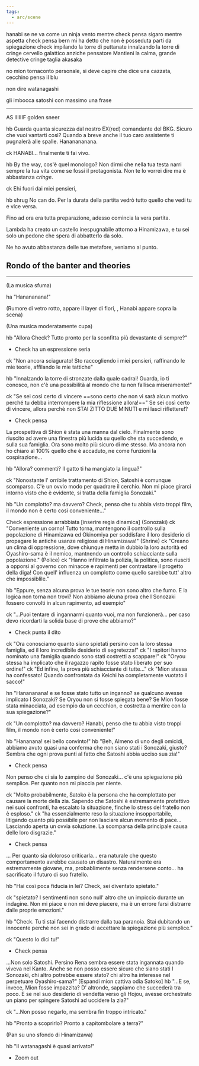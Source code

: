 ```yaml
---
tags:
  - arc/scene
---
```

hanabi se ne va come un ninja
vento mentre check pensa
sigaro mentre aspetta
check pensa bern mi ha detto che non è posseduta
parti da spiegazione check
impilando la torre di puttanate
innalzando la torre di cringe
cervello galattico anziche pensatore
Mantieni la calma, grande detective cringe
taglia akasaka

no mion tornaconto personale, si deve capire che dice una cazzata, cecchino
pensa il blu

non dire watanagashi

gli imbocca satoshi con massimo una frase

---

AS IIIIIIF
golden sneer

hb
Guarda quanta sicurezza dal nostro EX(red) comandante del BKG.
Sicuro che vuoi vantarti così? Quando a breve anche il tuo caro assistente ti pugnalerà alle spalle. Hananananana.



ck
HANABI... finalmente ti fai vivo.

hb
By the way, cos'è quel monologo? Non dirmi che nella tua testa narri sempre la tua vita come se fossi il protagonista. Non te lo vorrei dire ma è abbastanza *cringe*.

ck 
Ehi fuori dai miei pensieri, 

hb shrug
No can do. Per la durata della partita vedrò tutto quello che vedi tu e vice versa.

Fino ad ora era tutta preparazione, adesso comincia la vera partita.

Lambda ha creato un castello inespugnabile attorno a Hinamizawa, e tu sei solo un pedone che spera di abbatterlo da solo.

Ne ho avuto abbastanza delle tue metafore, veniamo al punto.


## Rondo of the banter and theories
---


(La musica sfuma)

ha "Hanananana!"

(Rumore di vetro rotto, appare il layer di fiori, , Hanabi appare sopra la scena)

(Una musica moderatamente cupa)

hb "Allora Check? Tutto pronto per la sconfitta più devastante di sempre?"

- Check ha un espressione seria

ck "Non ancora sciagurato! Sto raccogliendo i miei pensieri, raffinando le mie teorie, affilando le mie tattiche"

hb "Innalzando la torre di stronzate dalla quale cadrai! Guarda, io ti conosco, non c'è una possibilità al mondo che tu non fallisca miseramente!"

ck "Se sei così certo di vincere ==sono certo che non vi sarà alcun motivo perché tu debba interrompere la mia riflessione allora!=="
Se sei così certo di vincere, allora perchè non STAI ZITTO DUE MINUTI e mi lasci riflettere!?

- Check pensa


La prospettiva di Shion è stata una manna dal cielo. Finalmente sono riuscito ad avere una finestra più lucida su quello che sta succedendo, e sulla sua famiglia.
Ora sono molto più sicuro di me stesso. Ma ancora non ho chiaro al 100% quello che è accaduto, ne come funzioni la cospirazione...

hb "Allora? commenti? Il gatto ti ha mangiato la lingua?"

ck "Nonostante l' orribile trattamento di Shion, Satoshi è comunque scomparso. C'è un ovvio modo per quadrare il cerchio. Non mi piace girarci intorno visto che è evidente, si tratta della famiglia Sonozaki."

hb "Un complotto? ma davvero? Check, penso che tu abbia visto troppi film, il mondo non è certo così conveniente..."

Check espressione arrabbiata
[inserire regia dinamica]
(Sonozaki)
ck "Conveniente un corno! Tutto torna, mantengono il controllo sulla popolazione di Hinamizawa ed Okinomiya per soddisfare il loro desiderio di propagare le antiche usanze religiose di Hinamizawa!"
(Shrine)
ck "Creano un clima di oppressione, dove chiunque metta in dubbio la loro autorità ed Oyashiro-sama è il nemico, mantnendo un controllo schiacciante sulla popolazione."
(Police)
ck "Hanno infiltrato la polizia, la politica, sono riusciti a opporsi al governo con minacce e rapimenti per contrastare il progetto della diga! Con quell' influenza un complotto come quello sarebbe tutt' altro che impossiblile."

hb "Eppure, senza alcuna prova le tue teorie non sono altro che fumo. E la logica non torna non trovi? Non abbiamo alcuna prova che I Sonozaki fossero convolti in alcun rapimento, ad esempio"

ck "...Puoi tentare di ingannarmi quanto vuoi, ma non funzionerà... per caso devo ricordarti la solida base di prove che abbiamo?"

- Check punta il dito

ck "Ora conosciamo quanto siano spietati persino con la loro stessa famiglia, ed il loro incredibile desiderio di segretezza!"
ck "I rapitori hanno nominato una famiglia quando sono stati costretti a scappare!"
ck "Oryou stessa ha implicato che il ragazzo rapito fosse stato liberato per suo ordine!"
ck "Ed infine, la prova più schiacciante di tutte..."
ck "Mion stessa ha confessato! Quando confrontata da Keichi ha completamente vuotato il sacco!"

hn "Hanananana! e se fosse stato tutto un inganno? se qualcuno avesse implicato I Sonozaki? Se Oryou non si fosse spiegata bene? Se Mion fosse stata minacciata, ad esempio da un cecchion, e costretta a mentire con la sua spiegazione?"

ck "Un complotto? ma davvero? Hanabi, penso che tu abbia visto troppi film, il mondo non è certo così conveniente!"

hb "Hananana! sei bello convinto!"
hb "Beh, Almeno di uno degli omicidi, abbiamo avuto quasi una conferma che non siano stati i Sonozaki, giusto? Sembra che ogni prova punti al fatto che Satoshi abbia ucciso sua zia!"

- Check pensa

Non penso che ci sia lo zampino dei Sonozaki... c'è una spiegazione più semplice. Per quanto non mi piaccia per niente.

ck "Molto probabilmente, Satoko è la persona che ha complottato per causare la morte della zia. Sapendo che Satoshi è estremamente protettivo nei suoi confronti, ha escalato la situazione, finche lo stress del fratello non è esploso."
ck "ha essenzialmente reso la situazione insopportabile, litigando quanto più possibile per non lasciare alcun momento di pace... Lasciando aperta un ovvia soluzione. La scomparsa della principale causa delle loro disgrazie."

- Check pensa

... Per quanto sia doloroso criticarla... era naturale che questo comportamento avrebbe causato un disastro. Naturalmente era estremamente giovane, ma, probablimente senza rendersene conto... ha sacrificato il futuro di suo fratello.

hb "Hai così poca fiducia in lei? Check, sei diventato spietato."

ck "spietato? I sentimenti non sono null' altro che un impiccio durante un indagine. Non mi piace e non mi deve piacere, ma è un errore farsi distrarre dalle proprie emozioni."

hb "Check. Tu ti stai facendo distrarre dalla tua paranoia. Stai dubitando un innocente perchè non sei in grado di accettare la spiegazione più semplice."

ck "Questo lo dici tu!"

- Check pensa

...Non solo Satoshi. Persino Rena sembra essere stata ingannata quando viveva nel Kanto. Anche se non posso essere sicuro che siano stati I Sonozaki, chi altro potrebbe essere stato? chi altro ha interesse nel perpetuare Oyashiro-sama?"
[Espandi mion cattiva odia Satoko]
hb "...E se, invece, Mion fosse impazzita? D' altronde, sappiamo che succederà tra poco. E se nel suo desiderio di vendetta verso gli Hojou, avesse orchestrato un piano per spingere Satoshi ad uccidere la zia?"

ck "...Non posso negarlo, ma sembra fin troppo intricato."

hb "Pronto a scoprirlo? Pronto a capitombolare a terra?"

(Pan su uno sfondo di Hinamizawa)

hb "Il watanagashi è quasi arrivato!"

- Zoom out
